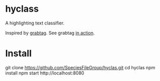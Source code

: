 # hyclass

A highlighting text classifier.

Inspired by [grabtag](https://github.com/GlobalNamesArchitecture/biblio/blob/master/app/assets/javascripts/jquery.grabtag.js).  See grabtag [in action](https://github.com/GlobalNamesArchitecture/biblio/blob/master/app/assets/javascripts/grabtag.js.coffee).

# Install

git clone https://github.com/SpeciesFileGroup/hyclas.git
cd hyclas
npm install
npm start
http://localhost:8080
